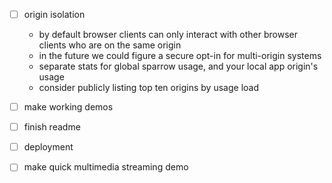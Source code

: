 
- [ ] origin isolation
  - by default browser clients can only interact with other browser clients who are on the same origin
  - in the future we could figure a secure opt-in for multi-origin systems
  - separate stats for global sparrow usage, and your local app origin's usage
  - consider publicly listing top ten origins by usage load
- [ ] make working demos
- [ ] finish readme
- [ ] deployment
- [ ] make quick multimedia streaming demo

